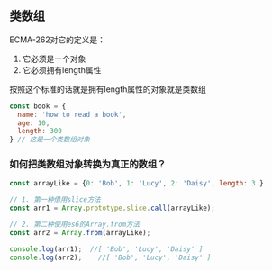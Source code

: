 ## 类数组

ECMA-262对它的定义是：
1. 它必须是一个对象
2. 它必须拥有length属性

按照这个标准的话就是拥有length属性的对象就是类数组
```js
const book = {
  name: 'how to read a book',
  age: 10,
  length: 300 
} // 这是一个类数组对象
```

### 如何把类数组对象转换为真正的数组？
```js
const arrayLike = {0: 'Bob', 1: 'Lucy', 2: 'Daisy', length: 3 }

// 1. 第一种借用slice方法
const arr1 = Array.prototype.slice.call(arrayLike);

// 2. 第二种使用es6的Array.from方法
const arr2 = Array.from(arrayLike);

console.log(arr1);  //[ 'Bob', 'Lucy', 'Daisy' ]
console.log(arr2);    //[ 'Bob', 'Lucy', 'Daisy' ]
```